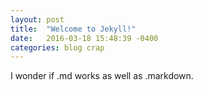 ```yaml
---
layout: post
title:  "Welcome to Jekyll!"
date:   2016-03-18 15:48:39 -0400
categories: blog crap
---
```


I wonder if .md works as well as .markdown.
